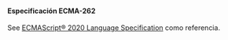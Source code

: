 #### Especificación ECMA-262

See
[ECMAScript® 2020 Language Specification](https://tc39.github.io/ecma262/#sec-intro) como referencia.
